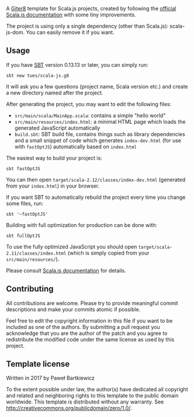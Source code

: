 A [Giter8][g8] template for Scala.js projects, created by following the [official Scala.js documentation][scalajs-tutorial] with some tiny improvements.

The project is using only a single dependency (other than Scala.js): scala-js-dom. You can easily remove it if you want.

Usage
-----
If you have [SBT][sbt] version 0.13.13 or later, you can simply run:

```
sbt new tues/scala-js.g8
```

It will ask you a few questions (project name, Scala version etc.) and create a new directory named after the project.

After generating the project, you may want to edit the following files:

 - `src/main/scala/MainApp.scala`: contains a simple "hello world"
 - `src/main/resources/index.html`: a minimal HTML page which loads the generated JavaScript automatically
 - `build.sbt`: SBT build file, contains things such as library dependencies and a small snippet of code which generates `index-dev.html` (for use with `fastOptJS`) automatically based on `index.html`

The easiest way to build your project is:

```
sbt fastOptJS
```

You can then open `target/scala-2.12/classes/index-dev.html` (generated from your `index.html`) in your browser.

If you want SBT to automatically rebuild the project every time you change some files, run:

```
sbt '~fastOptJS'
```

Building with full optimization for production can be done with:

```
sbt fullOptJS
```

To use the fully optimized JavaScript you should open `target/scala-2.11/classes/index.html` (which is simply copied from your `src/main/resources/`).

Please consult [Scala.js documentation][scalajs-tutorial] for details.

Contributing
------------
All contributions are welcome. Please try to provide meaningful commit descriptions and make your commits atomic if possible.

Feel free to edit the copyright information in this file if you want to be included as one of the authors. By submitting a pull request you acknowledge that you are the author of the patch and you agree to redistribute the modified code under the same license as used by this project.

Template license
----------------
Written in 2017 by Paweł Bartkiewicz

To the extent possible under law, the author(s) have dedicated all copyright and related
and neighboring rights to this template to the public domain worldwide.
This template is distributed without any warranty. See <http://creativecommons.org/publicdomain/zero/1.0/>.

[g8]: https://github.com/foundweekends/giter8
[sbt]: http://www.scala-sbt.org/
[scalajs-tutorial]: https://www.scala-js.org/tutorial/basic/
